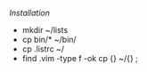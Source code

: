 
_Installation_

* mkdir ~/lists
* cp bin/* ~/bin/
* cp .listrc ~/
* find .vim -type f -ok cp {} ~/{} \;


